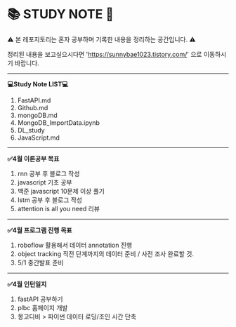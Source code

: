 # 📚 STUDY NOTE 📝

⚠️ 본 레포지토리는 혼자 공부하며 기록한 내용을 정리하는 공간입니다. ⚠️

정리된 내용을 보고싶으시다면 'https://sunnybae1023.tistory.com/' 으로 이동하시기 바랍니다.

---
**💻Study Note LIST💻**

1. FastAPI.md
2. Github.md
3. mongoDB.md
4. MongoDB_ImportData.ipynb
5. DL_study
6. JavaScript.md


---
**✅4월 이론공부 목표**

1. rnn 공부 후 블로그 작성
2. javascript 기초 공부
3. 백준 javascript 10문제 이상 풀기
4. lstm 공부 후 블로그 작성
5. attention is all you need 리뷰

---
**✅4월 프로그램 진행 목표**

1. roboflow 활용해서 데이터 annotation 진행
2. object tracking 직전 단계까지의 데이터 준비 / 사전 조사 완료할 것.
3. 5/1 중간발표 준비

---
**✅4월 인턴일지**

1. fastAPI 공부하기
2. plbc 홈페이지 개발
3. 몽고디비 > 파이썬 데이터 로딩/조인 시간 단축
